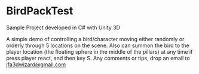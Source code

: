 # BirdPackTest


Sample Project developed in C# with Unity 3D

A simple demo of controlling a bird/character moving either randomly or orderly through 5 locations on the scene. Also can summon the bird
to the player location (the floating sphere in the middle of the pillars) at any time if press player react, and then key S. Any comments or tips,
drop an email to jfa3dwizard@gmail.com
 
